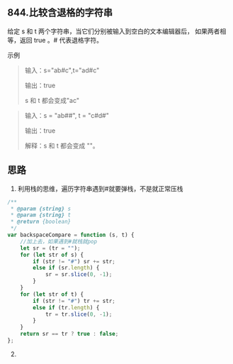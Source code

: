 ##

## 844.比较含退格的字符串

给定 s 和 t 两个字符串，当它们分别被输入到空白的文本编辑器后，
如果两者相等，返回 true 。# 代表退格字符。

示例

> 输入：s="ab#c",t="ad#c"
>
> 输出：true
>
> s 和 t 都会变成"ac"

> 输入：s = "ab##", t = "c#d#"
>
> 输出：true
>
> 解释：s 和 t 都会变成 ""。

## 思路

1. 利用栈的思维，遍历字符串遇到#就要弹栈，不是就正常压栈

```js
/**
 * @param {string} s
 * @param {string} t
 * @return {boolean}
 */
var backspaceCompare = function (s, t) {
	//加上去，如果遇到#就栈就pop
	let sr = (tr = "");
	for (let str of s) {
		if (str != "#") sr += str;
		else if (sr.length) {
			sr = sr.slice(0, -1);
		}
	}
	for (let str of t) {
		if (str != "#") tr += str;
		else if (tr.length) {
			tr = tr.slice(0, -1);
		}
	}
	return sr == tr ? true : false;
};
```

2.
